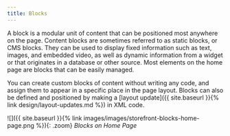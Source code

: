 ```yaml
---
title: Blocks
---
```


A block is a modular unit of content that can be positioned most anywhere on the page. Content blocks are sometimes referred to as static blocks, or CMS blocks. They can be used to display fixed information such as text, images, and embedded video, as well as dynamic information from a widget or that originates in a database or other source. Most elements on the home page are blocks that can be easily managed.

You can create custom blocks of content without writing any code, and assign them to appear in a specific place in the page layout. Blocks can also be defined and positioned by making a [layout update]({{ site.baseurl }}{% link design/layout-updates.md %}) in XML code.

![]({{ site.baseurl }}{% link images/images/storefront-blocks-home-page.png %}){: .zoom}
_Blocks on Home Page_
